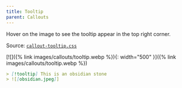 ```yaml
---
title: Tooltip
parent: Callouts
---
```


Hover on the image to see the tooltip appear in the top right corner.

Source: [`callout-tooltip.css`](https://github.com/ElsaTam/obsidian-fancy-a-story/blob/main/snippets/editor/callouts/callout-tooltip.css)

[![]({% link images/callouts/tooltip.webp %}){: width="500" }]({% link images/callouts/tooltip.webp %})


```markdown
> [!tooltip] This is an obsidian stone
> ![[obsidian.jpeg]]
```